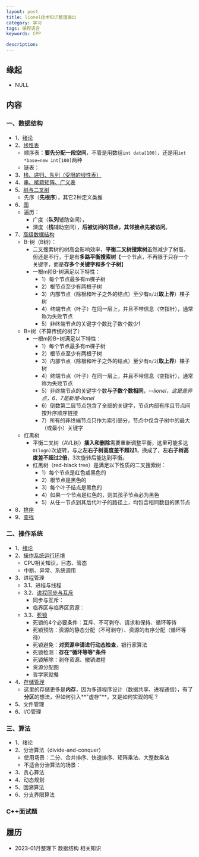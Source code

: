 ```yaml
---
layout: post  
title: lionel技术知识整理输出  
category: 学习    
tags: 编程语言        
keywords: CPP      

description:    
---  
```



##  缘起
+ NULL


##  内容

###  一、数据结构
+ 1、[绪论](https://gitee.com/fewolflion/BookNote/blob/master/01lioneloutput/01DataStruct/01%E7%BB%AA%E8%AE%BA.md)
+ 2、[线性表](https://gitee.com/fewolflion/BookNote/blob/master/01lioneloutput/01DataStruct/02%E7%BA%BF%E6%80%A7%E8%A1%A8.md)
  + 顺序表：**要先分配一段空间**，不管是用数组`int data[100]`，还是用`int *base=new int[100]`两种
  + 链表：
+ 3、[栈、递归、队列（受限的线性表）](https://gitee.com/fewolflion/BookNote/blob/master/01lioneloutput/01DataStruct/03%E6%A0%88%E3%80%81%E9%80%92%E5%BD%92%E3%80%81%E9%98%9F%E5%88%97.md)
+ 4、[串、稀疏矩阵、广义表](https://gitee.com/fewolflion/BookNote/blob/master/01lioneloutput/01DataStruct/04%E4%B8%B2%E3%80%81%E7%A8%80%E7%96%8F%E7%9F%A9%E9%98%B5%E3%80%81%E5%B9%BF%E4%B9%89%E8%A1%A8.md)
+ 5、[树与二叉树](https://gitee.com/fewolflion/BookNote/blob/master/01lioneloutput/01DataStruct/05%E6%A0%91%E4%B8%8E%E4%BA%8C%E5%8F%89%E6%A0%91.md)
  + 先序（**先根序**），其它2种定义类推
+ 6、[图](https://gitee.com/fewolflion/BookNote/blob/master/01lioneloutput/01DataStruct/06%E5%9B%BE.md)
  + 遍历：
    + 广度（**队列**辅助空间），
    + 深度（**栈**辅助空间），**后被访问的顶点，其邻接点先被访问**。
+ 7、[高级数据结构](https://gitee.com/fewolflion/BookNote/blob/master/01lioneloutput/01DataStruct/07%E9%AB%98%E7%BA%A7%E6%95%B0%E6%8D%AE%E7%BB%93%E6%9E%84.md)
  + B-树（B树）：
    + 二叉搜索树的树高会影响效率，**平衡二叉树搜索树**虽然减少了树高，但还是不行，于是有**多路平衡搜索树**【一个节点，不再限于只存一个关键字，而是**存多个关键字和多个子树**】
    + 一根m阶B-树满足以下特性：
      + 1）每个节点最多有m棵子树
      + 2）根节点至少有两根子树
      + 3）内部节点（除根和叶子之外的结点）至少有`m/2`(**取上界**）棵子树
      + 4）终端节点（叶子）在同一层上，并且不带信息（空指针），通常称为失败节点
      + 5）非终端节点的关键字个数比子数个数少1
  + B+树（不算传统的树了）
    + 一根m阶B+树满足以下特性：
      + 1）每个节点最多有m棵子树
      + 2）根节点至少有两根子树
      + 3）内部节点（除根和叶子之外的结点）至少有`m/2`(**取上界**）棵子树
      + 4）终端节点（叶子）在同一层上，并且不带信息（空指针），通常称为失败节点
      + 5）非终端节点的关键字个数**与子数个数相同**，*--lionel，这是差异点，6、7是新增-lionel*
      + 6）倒数第二层节点包含了全部的关键字，节点内部有序且节点间按升序顺序链接
      + 7）所有的非终端节点只作为索引部分，节点中仅含子树中的最大（或最小）关键字
  + 红黑树
    + 平衡二叉树（AVL树）**插入和删除**需要重新调整平衡，这里可能多达`O(logn)`次旋转，与之**左右子树高度差不超过1**，换成了，**左右子树高度差不超过2倍**，3次旋转后能达到平衡。
    + 红黑树（red-black tree）是满足以下性质的二叉搜索树：
      + 1）每个节点是红色或黑色的
      + 2）根节点是黑色的
      + 3）每个叶子结点是黑色的
      + 4）如果一个节点是红色的，则其孩子节点必为黑色
      + 5）从任一节点到其后代叶子的路径上，均包含相同数目的黑节点
+ 8、[排序](https://gitee.com/fewolflion/BookNote/blob/master/01lioneloutput/01DataStruct/08%E6%8E%92%E5%BA%8F.md)
+ 9、[查找](https://gitee.com/fewolflion/BookNote/blob/master/01lioneloutput/01DataStruct/09%E6%9F%A5%E6%89%BE.md)

### 二、操作系统

+ 1、[绪论](https://gitee.com/fewolflion/BookNote/blob/master/01lioneloutput/02OperationSystem/01%E7%BB%AA%E8%AE%BA.md)
+ 2、[操作系统运行环境](https://gitee.com/fewolflion/BookNote/blob/master/01lioneloutput/02OperationSystem/02%E6%93%8D%E4%BD%9C%E7%B3%BB%E7%BB%9F%E8%BF%90%E8%A1%8C%E7%8E%AF%E5%A2%83.md)
  + CPU相关知识，目态、管态
  + 中断、异常、系统调用
+ 3、进程管理
  + 3.1、进程与线程
  + 3.2、[进程同步与互斥](https://gitee.com/fewolflion/BookNote/blob/master/01lioneloutput/02OperationSystem/03%E8%BF%9B%E7%A8%8B%E7%AE%A1%E7%90%86-2%E5%90%8C%E6%AD%A5%E4%B8%8E%E4%BA%92%E6%96%A5.md)
    + 同步与互斥：
    + 临界区与临界区资源：
  + 3.3、[死锁](https://gitee.com/fewolflion/BookNote/blob/master/01lioneloutput/02OperationSystem/03%E8%BF%9B%E7%A8%8B%E7%AE%A1%E7%90%86-3%E6%AD%BB%E9%94%81.md)
    + 死锁的4个必要条件：互斥、不可剥夺、请求和保持、循环等待
    + 死锁预防：资源的静态分配（不可剥夺）、资源的有序分配（循环等待）
    + 死锁避免：**对资源申请进行动态检查**，银行家算法
    + 死锁检测：**存在“循环等等”条件**
    + 死锁解除：剥夺资源、撤销进程
    + 资源分配图
    + 哲学家就餐
+ 4、[存储管理](https://gitee.com/fewolflion/BookNote/blob/master/01lioneloutput/02OperationSystem/04%E5%AD%98%E5%82%A8%E7%AE%A1%E7%90%86.md)
  + 这里的存储更多是**内存**，因为多道程序设计（数据共享、进程通信），有了**分区**的想法，但如何引入**"虚存"**，又是如何实现的呢？
+ 5、文件管理
+ 6、I/O管理

### 三、算法

+ 1、绪论
+ 2、分治算法（divide-and-conquer）
  + 使用场景：二分、合并排序、快速排序、矩阵乘法、大整数乘法
  + 不适合分治算法的场景：
+ 3、贪心算法
+ 4、动态规划
+ 5、回溯算法
+ 6、分支界限算法

### C++面试题


##  履历
+ 2023-01月整理下 数据结构 相关知识
